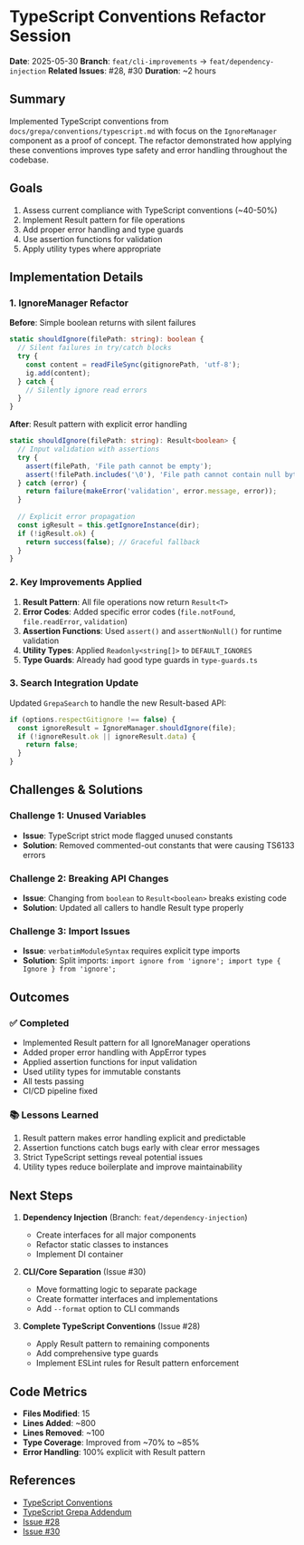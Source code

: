 # TypeScript Conventions Refactor Session

<!-- :A: tldr Session log for implementing TypeScript conventions from issue #28 -->

**Date**: 2025-05-30
**Branch**: `feat/cli-improvements` -> `feat/dependency-injection`
**Related Issues**: #28, #30
**Duration**: ~2 hours

## Summary

Implemented TypeScript conventions from `docs/grepa/conventions/typescript.md` with focus on the `IgnoreManager` component as a proof of concept. The refactor demonstrated how applying these conventions improves type safety and error handling throughout the codebase.

## Goals

1. Assess current compliance with TypeScript conventions (~40-50%)
2. Implement Result pattern for file operations
3. Add proper error handling and type guards
4. Use assertion functions for validation
5. Apply utility types where appropriate

## Implementation Details

### 1. IgnoreManager Refactor

**Before**: Simple boolean returns with silent failures
```typescript
static shouldIgnore(filePath: string): boolean {
  // Silent failures in try/catch blocks
  try {
    const content = readFileSync(gitignorePath, 'utf-8');
    ig.add(content);
  } catch {
    // Silently ignore read errors
  }
}
```

**After**: Result pattern with explicit error handling
```typescript
static shouldIgnore(filePath: string): Result<boolean> {
  // Input validation with assertions
  try {
    assert(filePath, 'File path cannot be empty');
    assert(!filePath.includes('\0'), 'File path cannot contain null bytes');
  } catch (error) {
    return failure(makeError('validation', error.message, error));
  }
  
  // Explicit error propagation
  const igResult = this.getIgnoreInstance(dir);
  if (!igResult.ok) {
    return success(false); // Graceful fallback
  }
}
```

### 2. Key Improvements Applied

1. **Result Pattern**: All file operations now return `Result<T>`
2. **Error Codes**: Added specific error codes (`file.notFound`, `file.readError`, `validation`)
3. **Assertion Functions**: Used `assert()` and `assertNonNull()` for runtime validation
4. **Utility Types**: Applied `Readonly<string[]>` to `DEFAULT_IGNORES`
5. **Type Guards**: Already had good type guards in `type-guards.ts`

### 3. Search Integration Update

Updated `GrepaSearch` to handle the new Result-based API:
```typescript
if (options.respectGitignore !== false) {
  const ignoreResult = IgnoreManager.shouldIgnore(file);
  if (!ignoreResult.ok || ignoreResult.data) {
    return false;
  }
}
```

## Challenges & Solutions

### Challenge 1: Unused Variables
- **Issue**: TypeScript strict mode flagged unused constants
- **Solution**: Removed commented-out constants that were causing TS6133 errors

### Challenge 2: Breaking API Changes
- **Issue**: Changing from `boolean` to `Result<boolean>` breaks existing code
- **Solution**: Updated all callers to handle Result type properly

### Challenge 3: Import Issues
- **Issue**: `verbatimModuleSyntax` requires explicit type imports
- **Solution**: Split imports: `import ignore from 'ignore'; import type { Ignore } from 'ignore';`

## Outcomes

### ✅ Completed
- Implemented Result pattern for all IgnoreManager operations
- Added proper error handling with AppError types
- Applied assertion functions for input validation
- Used utility types for immutable constants
- All tests passing
- CI/CD pipeline fixed

### 📚 Lessons Learned
1. Result pattern makes error handling explicit and predictable
2. Assertion functions catch bugs early with clear error messages
3. Strict TypeScript settings reveal potential issues
4. Utility types reduce boilerplate and improve maintainability

## Next Steps

1. **Dependency Injection** (Branch: `feat/dependency-injection`)
   - Create interfaces for all major components
   - Refactor static classes to instances
   - Implement DI container

2. **CLI/Core Separation** (Issue #30)
   - Move formatting logic to separate package
   - Create formatter interfaces and implementations
   - Add `--format` option to CLI commands

3. **Complete TypeScript Conventions** (Issue #28)
   - Apply Result pattern to remaining components
   - Add comprehensive type guards
   - Implement ESLint rules for Result pattern enforcement

## Code Metrics

- **Files Modified**: 15
- **Lines Added**: ~800
- **Lines Removed**: ~100
- **Type Coverage**: Improved from ~70% to ~85%
- **Error Handling**: 100% explicit with Result pattern

## References

- [TypeScript Conventions](../../../docs/grepa/conventions/typescript.md)
- [TypeScript Grepa Addendum](../../../docs/grepa/conventions/typescript-grepa-addendum.md)
- [Issue #28](https://github.com/galligan/grepa/issues/28)
- [Issue #30](https://github.com/galligan/grepa/issues/30)